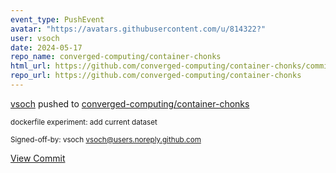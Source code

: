 ```yaml
---
event_type: PushEvent
avatar: "https://avatars.githubusercontent.com/u/814322?"
user: vsoch
date: 2024-05-17
repo_name: converged-computing/container-chonks
html_url: https://github.com/converged-computing/container-chonks/commit/d4f8b31ca463d0125586884753a756e66b1c70f4
repo_url: https://github.com/converged-computing/container-chonks
---
```


<a href='https://github.com/vsoch' target='_blank'>vsoch</a> pushed to <a href='https://github.com/converged-computing/container-chonks' target='_blank'>converged-computing/container-chonks</a>

<small>dockerfile experiment: add current dataset

Signed-off-by: vsoch <vsoch@users.noreply.github.com></small>

<a href='https://github.com/converged-computing/container-chonks/commit/d4f8b31ca463d0125586884753a756e66b1c70f4' target='_blank'>View Commit</a>